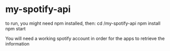 # my-spotify-api
to run, you might need npm installed, then:
cd /my-spotify-api
npm install
npm start

You will need a working spotify account in order for the apps to retrieve the information

